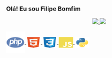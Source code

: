 ### Olá! Eu sou Filipe Bomfim 

<!--
**filipebomfim/filipebomfim** is a ✨ _special_ ✨ repository because its `README.md` (this file) appears on your GitHub profile.

Here are some ideas to get you started:

- 🎓 Recém formado em Sistemas de Informação
- 🌱 Estudando Full Stack
- 👯 Buscando novos desafios profissionais
- 😄 Pronouns: ele/dele
-->

<div align="center">
  <a href="https://github.com/filipebomfim">
  <img height="180em" src="https://github-readme-stats.vercel.app/api?username=filipebomfim&show_icons=true&theme=slateorange&include_all_commits=true&count_private=true"/>
  <img height="180em" src="https://github-readme-stats.vercel.app/api/top-langs/?username=filipebomfim&layout=compact&langs_count=7&theme=slateorange"/>
</div>
  
<div style="display: inline_block"><br>
  <img align="center" alt="PHP" height="60" width="50" src="https://raw.githubusercontent.com/devicons/devicon/master/icons/php/php-plain.svg">
  <img align="center" alt="HTML" height="30" width="40" src="https://raw.githubusercontent.com/devicons/devicon/master/icons/html5/html5-original.svg">
  <img align="center" alt="CSS" height="30" width="40" src="https://raw.githubusercontent.com/devicons/devicon/master/icons/css3/css3-original.svg">
  <img align="center" alt="Js" height="30" width="40" src="https://raw.githubusercontent.com/devicons/devicon/master/icons/javascript/javascript-plain.svg">
  <img align="center" alt="Python" height="30" width="40" src="https://raw.githubusercontent.com/devicons/devicon/master/icons/python/python-original.svg">
</div>
